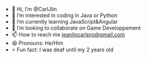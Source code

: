 - 👋 Hi, I’m @CarlJlin
- 👀 I’m interested in coding in Java or Python
- 🌱 I’m currently learning JavaScript&Angular
- 💞️ I’m looking to collaborate on Game Developpement
- 📫 How to reach me jeanlincarlpro@gmail.com
- 😄 Pronouns: He/Him
- ⚡ Fun fact: I was deaf until my 2 years old

<!---
CarlJlin/CarlJlin is a ✨ special ✨ repository because its `README.md` (this file) appears on your GitHub profile.
You can click the Preview link to take a look at your changes.
--->
